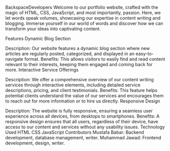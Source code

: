 BackspaceDevelopers
Welcome to our portfolio website, crafted with the magic of HTML, CSS, JavaScript, and most importantly, passion. Here, we let words speak volumes, showcasing our expertise in content writing and blogging. Immerse yourself in our world of words and discover how we can transform your ideas into captivating content.

Features
Dynamic Blog Section

Description: Our website features a dynamic blog section where new articles are regularly posted, categorized, and displayed in an easy-to-navigate format.
Benefits: This allows visitors to easily find and read content relevant to their interests, keeping them engaged and coming back for more.
Interactive Service Offerings

Description: We offer a comprehensive overview of our content writing services through interactive elements, including detailed service descriptions, pricing, and client testimonials.
Benefits: This feature helps potential clients understand the value of our services and encourages them to reach out for more information or to hire us directly.
Responsive Design

Description: The website is fully responsive, ensuring a seamless user experience across all devices, from desktops to smartphones.
Benefits: A responsive design ensures that all users, regardless of their device, have access to our content and services without any usability issues.
Technology Used
HTML
CSS
JavaScript
Contributors
Mustafa Babar: Backend development, database management, writer.
Muhammad Jawad: Frontend development, design, writer.
